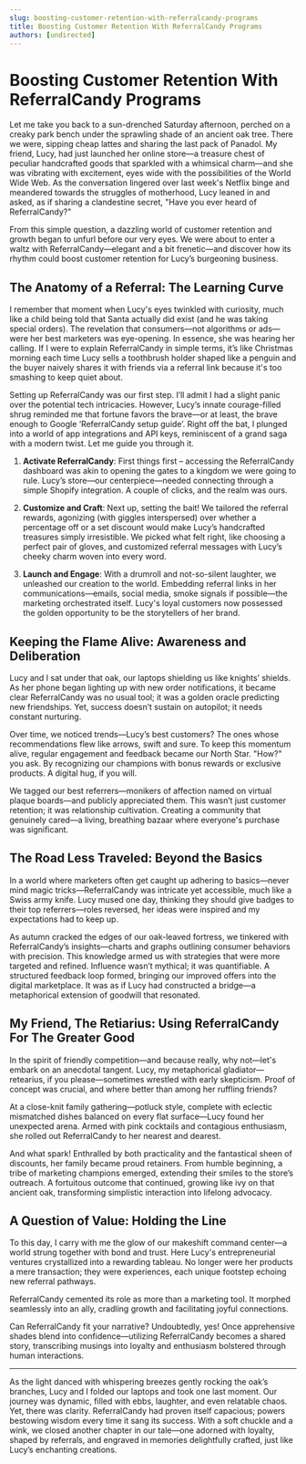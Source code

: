 ```yaml
---
slug: boosting-customer-retention-with-referralcandy-programs
title: Boosting Customer Retention With ReferralCandy Programs
authors: [undirected]
---
```



# Boosting Customer Retention With ReferralCandy Programs

Let me take you back to a sun-drenched Saturday afternoon, perched on a creaky park bench under the sprawling shade of an ancient oak tree. There we were, sipping cheap lattes and sharing the last pack of Panadol. My friend, Lucy, had just launched her online store—a treasure chest of peculiar handcrafted goods that sparkled with a whimsical charm—and she was vibrating with excitement, eyes wide with the possibilities of the World Wide Web. As the conversation lingered over last week's Netflix binge and meandered towards the struggles of motherhood, Lucy leaned in and asked, as if sharing a clandestine secret, "Have you ever heard of ReferralCandy?" 

From this simple question, a dazzling world of customer retention and growth began to unfurl before our very eyes. We were about to enter a waltz with ReferralCandy—elegant and a bit frenetic—and discover how its rhythm could boost customer retention for Lucy’s burgeoning business.

## The Anatomy of a Referral: The Learning Curve

I remember that moment when Lucy's eyes twinkled with curiosity, much like a child being told that Santa actually did exist (and he was taking special orders). The revelation that consumers—not algorithms or ads—were her best marketers was eye-opening. In essence, she was hearing her calling. If I were to explain ReferralCandy in simple terms, it’s like Christmas morning each time Lucy sells a toothbrush holder shaped like a penguin and the buyer naively shares it with friends via a referral link because it's too smashing to keep quiet about. 

Setting up ReferralCandy was our first step. I’ll admit I had a slight panic over the potential tech intricacies. However, Lucy’s innate courage-filled shrug reminded me that fortune favors the brave—or at least, the brave enough to Google ‘ReferralCandy setup guide’. Right off the bat, I plunged into a world of app integrations and API keys, reminiscent of a grand saga with a modern twist. Let me guide you through it.

1. **Activate ReferralCandy**: First things first – accessing the ReferralCandy dashboard was akin to opening the gates to a kingdom we were going to rule. Lucy’s store—our centerpiece—needed connecting through a simple Shopify integration. A couple of clicks, and the realm was ours.
   
2. **Customize and Craft**: Next up, setting the bait! We tailored the referral rewards, agonizing (with giggles interspersed) over whether a percentage off or a set discount would make Lucy’s handcrafted treasures simply irresistible. We picked what felt right, like choosing a perfect pair of gloves, and customized referral messages with Lucy’s cheeky charm woven into every word.
   
3. **Launch and Engage**: With a drumroll and not-so-silent laughter, we unleashed our creation to the world. Embedding referral links in her communications—emails, social media, smoke signals if possible—the marketing orchestrated itself. Lucy's loyal customers now possessed the golden opportunity to be the storytellers of her brand.

## Keeping the Flame Alive: Awareness and Deliberation

Lucy and I sat under that oak, our laptops shielding us like knights’ shields. As her phone began lighting up with new order notifications, it became clear ReferralCandy was no usual tool; it was a golden oracle predicting new friendships. Yet, success doesn’t sustain on autopilot; it needs constant nurturing.

Over time, we noticed trends—Lucy’s best customers? The ones whose recommendations flew like arrows, swift and sure. To keep this momentum alive, regular engagement and feedback became our North Star. "How?" you ask. By recognizing our champions with bonus rewards or exclusive products. A digital hug, if you will. 

We tagged our best referrers—monikers of affection named on virtual plaque boards—and publicly appreciated them. This wasn’t just customer retention; it was relationship cultivation. Creating a community that genuinely cared—a living, breathing bazaar where everyone's purchase was significant.

## The Road Less Traveled: Beyond the Basics

In a world where marketers often get caught up adhering to basics—never mind magic tricks—ReferralCandy was intricate yet accessible, much like a Swiss army knife. Lucy mused one day, thinking they should give badges to their top referrers—roles reversed, her ideas were inspired and my expectations had to keep up.

As autumn cracked the edges of our oak-leaved fortress, we tinkered with ReferralCandy’s insights—charts and graphs outlining consumer behaviors with precision. This knowledge armed us with strategies that were more targeted and refined. Influence wasn’t mythical; it was quantifiable. A structured feedback loop formed, bringing our improved offers into the digital marketplace. It was as if Lucy had constructed a bridge—a metaphorical extension of goodwill that resonated.

## My Friend, The Retiarius: Using ReferralCandy For The Greater Good

In the spirit of friendly competition—and because really, why not—let's embark on an anecdotal tangent. Lucy, my metaphorical gladiator—retearius, if you please—sometimes wrestled with early skepticism. Proof of concept was crucial, and where better than among her ruffling friends?

At a close-knit family gathering—potluck style, complete with eclectic mismatched dishes balanced on every flat surface—Lucy found her unexpected arena. Armed with pink cocktails and contagious enthusiasm, she rolled out ReferralCandy to her nearest and dearest. 

And what spark! Enthralled by both practicality and the fantastical sheen of discounts, her family became proud retainers. From humble beginning, a tribe of marketing champions emerged, extending their smiles to the store’s outreach. A fortuitous outcome that continued, growing like ivy on that ancient oak, transforming simplistic interaction into lifelong advocacy.

## A Question of Value: Holding the Line

To this day, I carry with me the glow of our makeshift command center—a world strung together with bond and trust. Here Lucy's entrepreneurial ventures crystallized into a rewarding tableau. No longer were her products a mere transaction; they were experiences, each unique footstep echoing new referral pathways.

ReferralCandy cemented its role as more than a marketing tool. It morphed seamlessly into an ally, cradling growth and facilitating joyful connections. 

Can ReferralCandy fit your narrative? Undoubtedly, yes! Once apprehensive shades blend into confidence—utilizing ReferralCandy becomes a shared story, transcribing musings into loyalty and enthusiasm bolstered through human interactions.

---

As the light danced with whispering breezes gently rocking the oak’s branches, Lucy and I folded our laptops and took one last moment. Our journey was dynamic, filled with ebbs, laughter, and even relatable chaos. Yet, there was clarity. ReferralCandy had proven itself capacious; powers bestowing wisdom every time it sang its success. With a soft chuckle and a wink, we closed another chapter in our tale—one adorned with loyalty, shaped by referrals, and engraved in memories delightfully crafted, just like Lucy’s enchanting creations.